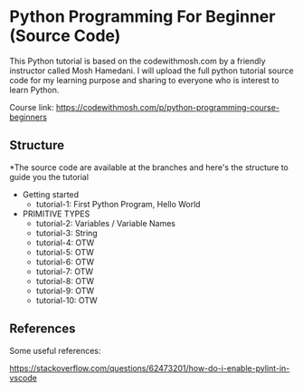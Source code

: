 # Python Programming For Beginner (Source Code)

This Python tutorial is based on the codewithmosh.com by a friendly instructor called Mosh Hamedani. I will upload the full python tutorial source code for my learning purpose 
and sharing to everyone who is interest to learn Python.

Course link: https://codewithmosh.com/p/python-programming-course-beginners

## Structure

*The source code are available at the branches and here's the structure to guide you the tutorial
- Getting started
  - tutorial-1: First Python Program, Hello World
- PRIMITIVE TYPES
  - tutorial-2: Variables / Variable Names
  - tutorial-3: String
  - tutorial-4: OTW
  - tutorial-5: OTW
  - tutorial-6: OTW
  - tutorial-7: OTW
  - tutorial-8: OTW
  - tutorial-9: OTW
  - tutorial-10: OTW

## References

Some useful references:

https://stackoverflow.com/questions/62473201/how-do-i-enable-pylint-in-vscode
